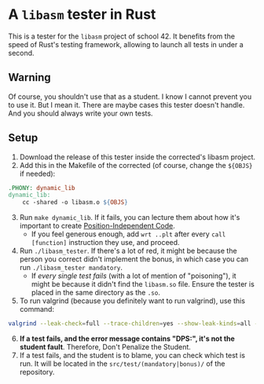 # A `libasm` tester in Rust

This is a tester for the `libasm` project of school 42.
It benefits from the speed of Rust's testing framework, allowing to launch all tests in under a second.

## Warning
Of course, you shouldn't use that as a student. I know I cannot prevent you to use it. But I mean it. There are maybe cases this tester doesn't handle. And you should always write your own tests.

## Setup

1. Download the release of this tester inside the corrected's libasm project.
2. Add this in the Makefile of the corrected (of course, change the `${OBJS}` if needed):
```Makefile
.PHONY: dynamic_lib
dynamic_lib:
    cc -shared -o libasm.o ${OBJS}
```
3. Run `make dynamic_lib`. If it fails, you can lecture them about how it's important to create [Position-Independent Code](https://en.wikipedia.org/wiki/Position-independent_code).
    - If you feel generous enough, add `wrt ..plt` after every `call [function]` instruction they use, and proceed.
4. Run `./libasm_tester`. If there's a lot of red, it might be because the person you correct didn't implement the bonus, in which case you can run `./libasm_tester mandatory`.
    - If *every single test fails* (with a lot of mention of "poisoning"), it might be because it didn't find the `libasm.so` file. Ensure the tester is placed in the same directory as the `.so`.
5. To run valgrind (because you definitely want to run valgrind), use this command:
```sh
valgrind --leak-check=full --trace-children=yes --show-leak-kinds=all --suppressions=./valgrind_suppression_files/patch_rusty_and_cargo_test.txt ./libasm_tester mandatory
```

6. **If a test fails, and the error message contains "DPS:", it's not the student fault**. Therefore, Don't Penalize the Student.
7. If a test fails, and the student is to blame, you can check which test is run. It will be located in the `src/test/(mandatory|bonus)/` of the repository.